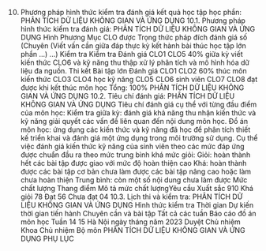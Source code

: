 10. Phương pháp hình thức kiểm tra đánh giá kết quả học tập học phần: PHÂN TÍCH DỮ LIỆU KHÔNG GIAN VÀ ỨNG DỤNG
10.1. Phương pháp hình thức kiểm tra đánh giá: PHÂN TÍCH DỮ LIỆU KHÔNG GIAN VÀ ỨNG DỤNG Hình Phương Mục CLO được Trọng thức pháp đích đánh giá số (Chuyên (Viết vấn cần giữa đáp thực kỳ kết hành bài thúc học tập lớn phần ...) ...) Kiểm tra Kiểm tra Đánh giá CLO1 CLO5 40% giữa kỳ viết kiến thức CLO6 và kỹ năng thu thập xử lý phân tích và mô hình hóa dữ liệu đa nguồn. Thi kết Bài tập lớn Đánh giá CLO1 CLO2 60% thúc môn kiến thức CLO3 CLO4 học kỹ năng CLO5 CLO6 sinh viên CLO7 CLO8 đạt được khi kết thúc môn học Tổng: 100% PHÂN TÍCH DỮ LIỆU KHÔNG GIAN VÀ ỨNG DỤNG 10.2. Tiêu chí đánh giá: PHÂN TÍCH DỮ LIỆU KHÔNG GIAN VÀ ỨNG DỤNG Tiêu chí đánh giá cụ thể với từng đầu điểm của môn học: Kiểm tra giữa kỳ: đánh giá khả năng thu nhận kiến thức và kỹ năng giải quyết các vấn đề liên quan đến nội dung môn học. Đồ án môn học: ứng dụng các kiến thức và kỹ năng đã học để phân tích thiết kế triển khai và đánh giá một ứng dụng trong môi trường sử dụng. Cụ thể việc đánh giá kiến thức kỹ năng của sinh viên theo các mức đáp ứng được chuẩn đầu ra theo mức trung bình khá mức giỏi: Giỏi: hoàn thành hết các bài tập được giao với mức độ hoàn thiện cao Khá: hoàn thành được các bài tập cơ bản chưa làm được các bài tập nâng cao hoặc làm chưa hoàn thiện
Trung bình: còn một số nội dung chưa làm được
Mức chất lượng Thang điểm Mô tả mức chất lượngYêu cầu Xuất sắc 910
Khá giỏi 78
Đạt 56
Chưa đạt 04
10.3. Lịch thi và kiểm tra: PHÂN TÍCH DỮ LIỆU KHÔNG GIAN VÀ ỨNG DỤNG Hình thức kiểm tra Thời gian Dự kiến thời gian tiến hành Chuyên cần và bài tập Tất cả các tuần
Báo cáo đồ án môn học Tuần 14 15
Hà Nội ngày tháng năm 2023 Duyệt Chủ nhiệm Khoa Chủ nhiệm Bộ môn PHÂN TÍCH DỮ LIỆU KHÔNG GIAN VÀ ỨNG DỤNG
PHỤ LỤC